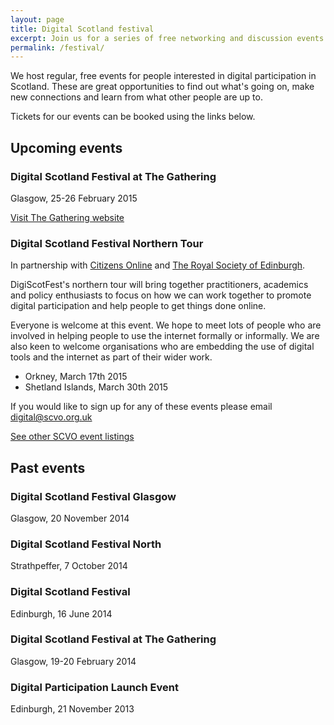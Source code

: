 ```yaml
---
layout: page
title: Digital Scotland festival
excerpt: Join us for a series of free networking and discussion events exploring all things digital.
permalink: /festival/
---
```


We host regular, free events for people interested in digital participation in Scotland. These are great opportunities to find out what's going on, make new connections and learn from what other people are up to.

Tickets for our events can be booked using the links below.

## Upcoming events

### Digital Scotland Festival at The Gathering
Glasgow, 25-26 February 2015

<a href="http://gatherscotland.org.uk/events/?event_category=digital" class="btn btn-primary btn-lg">Visit The Gathering website</a> 

### Digital Scotland Festival Northern Tour

In partnership with [Citizens Online](http://www.citizensonline.org.uk/) and [The Royal Society of Edinburgh](http://www.royalsoced.org.uk/).

DigiScotFest's northern tour will bring together practitioners, academics and policy enthusiasts to focus on how we can work together to promote digital participation and help people to get things done online.

Everyone is welcome at this event. We hope to meet lots of people who are involved in helping people to use the internet formally or informally. We are also keen to welcome organisations who are embedding the use of digital tools and the internet as part of their wider work.

* Orkney, March 17th 2015
* Shetland Islands, March 30th 2015

If you would like to sign up for any of these events please email digital@scvo.org.uk 

<a href="http://www.scvo.org.uk/events" class="btn btn-primary btn-lg">See other SCVO event listings</a>

## Past events

### Digital Scotland Festival Glasgow
Glasgow, 20 November 2014

### Digital Scotland Festival North
Strathpeffer, 7 October 2014

### Digital Scotland Festival
Edinburgh, 16 June 2014

### Digital Scotland Festival at The Gathering
Glasgow, 19-20 February 2014

### Digital Participation Launch Event
Edinburgh, 21 November 2013
